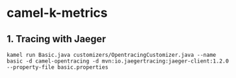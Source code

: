 # camel-k-metrics

## 1. Tracing with Jaeger

```
kamel run Basic.java customizers/OpentracingCustomizer.java --name basic -d camel-opentracing -d mvn:io.jaegertracing:jaeger-client:1.2.0 --property-file basic.properties
```